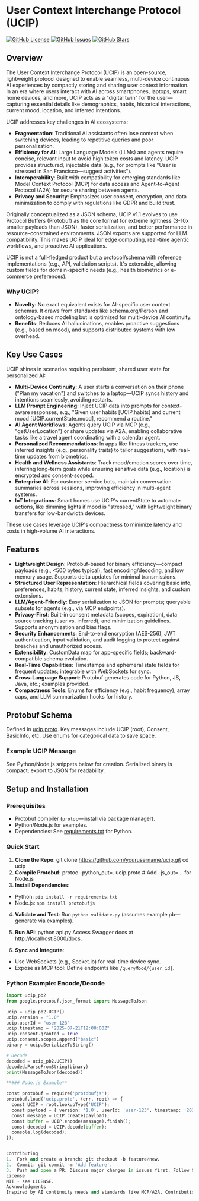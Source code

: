 # User Context Interchange Protocol (UCIP)

[![GitHub License](https://img.shields.io/badge/license-MIT-blue.svg)](https://github.com/yourusername/ucip/blob/main/LICENSE)
[![GitHub Issues](https://img.shields.io/github/issues/yourusername/ucip.svg)](https://github.com/yourusername/ucip/issues)
[![GitHub Stars](https://img.shields.io/github/stars/yourusername/ucip.svg)](https://github.com/yourusername/ucip/stargazers)

## Overview

The User Context Interchange Protocol (UCIP) is an open-source, lightweight protocol designed to enable seamless, multi-device continuous AI experiences by compactly storing and sharing user context information. In an era where users interact with AI across smartphones, laptops, smart home devices, and more, UCIP acts as a "digital twin" for the user—capturing essential details like demographics, habits, historical interactions, current mood, location, and inferred intentions.

UCIP addresses key challenges in AI ecosystems:
- **Fragmentation**: Traditional AI assistants often lose context when switching devices, leading to repetitive queries and poor personalization.
- **Efficiency for AI**: Large Language Models (LLMs) and agents require concise, relevant input to avoid high token costs and latency. UCIP provides structured, injectable data (e.g., for prompts like "User is stressed in San Francisco—suggest activities").
- **Interoperability**: Built with compatibility for emerging standards like Model Context Protocol (MCP) for data access and Agent-to-Agent Protocol (A2A) for secure sharing between agents.
- **Privacy and Security**: Emphasizes user consent, encryption, and data minimization to comply with regulations like GDPR and build trust.

Originally conceptualized as a JSON schema, UCIP v1.1 evolves to use Protocol Buffers (Protobuf) as the core format for extreme lightness (3-10x smaller payloads than JSON), faster serialization, and better performance in resource-constrained environments. JSON exports are supported for LLM compatibility. This makes UCIP ideal for edge computing, real-time agentic workflows, and proactive AI applications.

UCIP is not a full-fledged product but a protocol/schema with reference implementations (e.g., API, validation scripts). It's extensible, allowing custom fields for domain-specific needs (e.g., health biometrics or e-commerce preferences).

### Why UCIP?
- **Novelty**: No exact equivalent exists for AI-specific user context schemas. It draws from standards like schema.org/Person and ontology-based modeling but is optimized for multi-device AI continuity.
- **Benefits**: Reduces AI hallucinations, enables proactive suggestions (e.g., based on mood), and supports distributed systems with low overhead.

## Key Use Cases

UCIP shines in scenarios requiring persistent, shared user state for personalized AI:

- **Multi-Device Continuity**: A user starts a conversation on their phone ("Plan my vacation") and switches to a laptop—UCIP syncs history and intentions seamlessly, avoiding restarts.
- **LLM Prompt Engineering**: Inject UCIP data into prompts for context-aware responses, e.g., "Given user habits [UCIP.habits] and current mood [UCIP.currentState.mood], recommend a routine."
- **AI Agent Workflows**: Agents query UCIP via MCP (e.g., "getUserLocation") or share updates via A2A, enabling collaborative tasks like a travel agent coordinating with a calendar agent.
- **Personalized Recommendations**: In apps like fitness trackers, use inferred insights (e.g., personality traits) to tailor suggestions, with real-time updates from biometrics.
- **Health and Wellness Assistants**: Track mood/emotion scores over time, inferring long-term goals while ensuring sensitive data (e.g., location) is encrypted and consent-scoped.
- **Enterprise AI**: For customer service bots, maintain conversation summaries across sessions, improving efficiency in multi-agent systems.
- **IoT Integrations**: Smart homes use UCIP's currentState to automate actions, like dimming lights if mood is "stressed," with lightweight binary transfers for low-bandwidth devices.

These use cases leverage UCIP's compactness to minimize latency and costs in high-volume AI interactions.

## Features

- **Lightweight Design**: Protobuf-based for binary efficiency—compact payloads (e.g., <500 bytes typical), fast encoding/decoding, and low memory usage. Supports delta updates for minimal transmissions.
- **Structured User Representation**: Hierarchical fields covering basic info, preferences, habits, history, current state, inferred insights, and custom extensions.
- **LLM/Agent-Friendly**: Easy serialization to JSON for prompts; queryable subsets for agents (e.g., via MCP endpoints).
- **Privacy-First**: Built-in consent metadata (scopes, expiration), data source tracking (user vs. inferred), and minimization guidelines. Supports anonymization and bias flags.
- **Security Enhancements**: End-to-end encryption (AES-256), JWT authentication, input validation, and audit logging to protect against breaches and unauthorized access.
- **Extensibility**: CustomData map for app-specific fields; backward-compatible schema evolution.
- **Real-Time Capabilities**: Timestamps and ephemeral state fields for frequent updates; integrable with WebSockets for sync.
- **Cross-Language Support**: Protobuf generates code for Python, JS, Java, etc.; examples provided.
- **Compactness Tools**: Enums for efficiency (e.g., habit frequency), array caps, and LLM summarization hooks for history.

## Protobuf Schema

Defined in [ucip.proto](./ucip.proto). Key messages include UCIP (root), Consent, BasicInfo, etc. Use enums for categorical data to save space.

### Example UCIP Message

See Python/Node.js snippets below for creation. Serialized binary is compact; export to JSON for readability.

## Setup and Installation

### Prerequisites
- Protobuf compiler (`protoc`—install via package manager).
- Python/Node.js for examples.
- Dependencies: See [requirements.txt](./requirements.txt) for Python.

### Quick Start
1. **Clone the Repo**:
   git clone https://github.com/yourusername/ucip.git cd ucip
2. **Compile Protobuf**:
   protoc –python_out=. ucip.proto  # Add –js_out=… for Node.js
3. **Install Dependencies**:
- Python: `pip install -r requirements.txt`
- Node.js: `npm install protobufjs`

4. **Validate and Test**:
Run `python validate.py` (assumes example.pb—generate via examples).

5. **Run API**:
   python api.py
   Access Swagger docs at http://localhost:8000/docs.

6. **Sync and Integrate**:
- Use WebSockets (e.g., Socket.io) for real-time device sync.
- Expose as MCP tool: Define endpoints like `/queryMood/{user_id}`.

### Python Example: Encode/Decode
```python
import ucip_pb2
from google.protobuf.json_format import MessageToJson

ucip = ucip_pb2.UCIP()
ucip.version = "1.0"
ucip.userId = "user-123"
ucip.timestamp = "2025-07-21T12:00:00Z"
ucip.consent.granted = True
ucip.consent.scopes.append("basic")
binary = ucip.SerializeToString()

# Decode
decoded = ucip_pb2.UCIP()
decoded.ParseFromString(binary)
print(MessageToJson(decoded))

**### Node.js Example**

const protobuf = require('protobufjs');
protobuf.load('ucip.proto', (err, root) => {
  const UCIP = root.lookupType('UCIP');
  const payload = { version: '1.0', userId: 'user-123', timestamp: '2025-07-21T12:00:00Z', consent: { granted: true, scopes: ['basic'] } };
  const message = UCIP.create(payload);
  const buffer = UCIP.encode(message).finish();
  const decoded = UCIP.decode(buffer);
  console.log(decoded);
});


Contributing
1.  Fork and create a branch: git checkout -b feature/new.
2.  Commit: git commit -m 'Add feature'.
3.  Push and open a PR. Discuss major changes in issues first. Follow CODE_OF_CONDUCT.md.
License
MIT - see LICENSE.
Acknowledgments
Inspired by AI continuity needs and standards like MCP/A2A. Contributions welcome to evolve UCIP!
